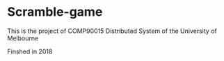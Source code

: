 # Scramble-game
This is the project of COMP90015 Distributed System of the University of Melbourne 

Finshed in 2018
